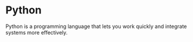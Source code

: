 # Python

Python is a programming language that lets you work quickly and integrate systems more effectively.
